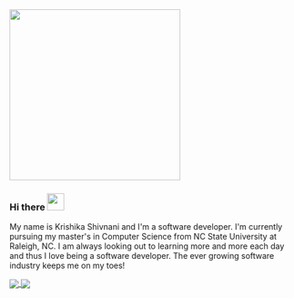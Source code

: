 <img src="https://raw.githubusercontent.com/Krishika510/Krishika510/master/SDE_mov_to_gif.gif" width="300px">

### Hi there <img src="https://raw.githubusercontent.com/MartinHeinz/MartinHeinz/master/wave.gif" width="30px">

My name is Krishika Shivnani and I'm a software developer. I'm currently pursuing my master's in Computer Science from NC State University at Raleigh, NC. 
I am always looking out to learning more and more each day and thus I love being a software developer. The ever growing software industry keeps me on my toes!

<a href="https://github.com/anuraghazra/github-readme-stats">
<img align="center" src="https://github-readme-stats.vercel.app/api/top-langs/?username=Krishika510&count_private=true&show_icons=true&theme=dark&border_color=white" />
  </a>
  <a href="https://github.com/anuraghazra/convoychat">
  <img align="center" src="https://github-readme-stats.vercel.app/api/?username=Krishika510&count_private=true&show_icons=true&theme=dark&include_all_commits=true&border_color=white&line_height=26px" />
  </a>

<!--
**Krishika510/Krishika510** is a ✨ _special_ ✨ repository because its `README.md` (this file) appears on your GitHub profile.

Here are some ideas to get you started:

- 🔭 I’m currently working on ...
- 🌱 I’m currently learning ...
- 👯 I’m looking to collaborate on ...
- 🤔 I’m looking for help with ...
- 💬 Ask me about ...
- 📫 How to reach me: ...
- 😄 Pronouns: ...
- ⚡ Fun fact: ...
-->

